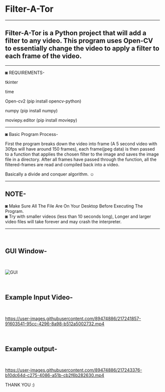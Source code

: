 # Filter-A-Tor

--------------------------------------------------------------------------------------------------------
Filter-A-Tor is a Python project that will add a filter to any video. 
This program uses Open-CV to essentially change the video to apply a filter to each frame of the video.
--------------------------------------------------------------------------------------------------------
--------------------------------------------------------------------------------------------------------

◙ REQUIREMENTS-

tkinter 

time 

Open-cv2 (pip install opencv-python)

numpy (pip install numpy)

moviepy.editor (pip install moviepy)

---------------------------------------------------------------------------------------------------

◙ Basic Program Process-

First the program breaks down the video into frame (A 5 second video with 30fps will have around 150 frames),
each frame(jpeg data) is then passed to a function that applies the chosen filter to the image and saves
the image file in a directory. 
After all frames have passed through the function, all the filtered-frames are read and compiled back into a video.

Basically a divide and conquer algorithm. ☺

---------------------------------------------------------------------------------------------------

## NOTE-
◙ Make Sure All The File Are On Your Desktop Before Executing The Program.
<br>
◙ Try with smaller videos (less than 10 seconds long), Longer and larger video files 
  will take forever and may crash the interpreter.

---------------------------------------------------------------------------------------------------
<br>

## GUI Window-

<br>

![GUI](https://user-images.githubusercontent.com/89474886/217238584-a2762d90-8cdb-4481-8989-04491f570fb7.png)


<br>

## Example Input Video-

<br>

https://user-images.githubusercontent.com/89474886/217241857-91603541-95cc-4296-8a98-b512a5002732.mp4

<br>

## Example output-


<br>


https://user-images.githubusercontent.com/89474886/217243376-b10dc64d-c275-4086-a51b-cb2f6b282630.mp4



THANK YOU :)

